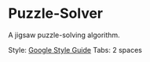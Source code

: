 # Puzzle-Solver
A jigsaw puzzle-solving algorithm.

Style: [Google Style Guide](https://google.github.io/styleguide/javaguide.html)
Tabs: 2 spaces